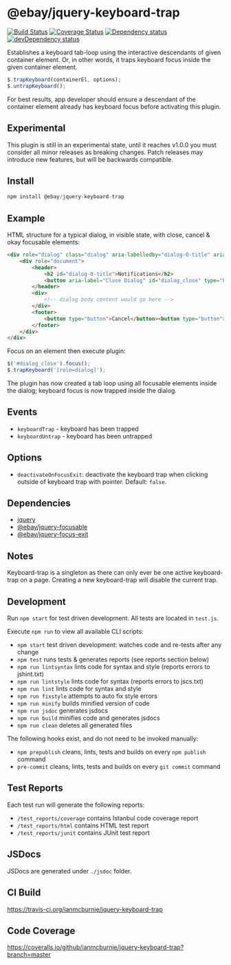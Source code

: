 # @ebay/jquery-keyboard-trap

<p>
    <a href="https://travis-ci.org/ianmcburnie/jquery-keyboard-trap"><img src="https://api.travis-ci.org/ianmcburnie/jquery-keyboard-trap.svg?branch=master" alt="Build Status" /></a>
    <a href='https://coveralls.io/github/ianmcburnie/jquery-keyboard-trap?branch=master'><img src='https://coveralls.io/repos/ianmcburnie/jquery-keyboard-trap/badge.svg?branch=master&service=github' alt='Coverage Status' /></a>
    <a href="https://david-dm.org/ianmcburnie/jquery-keyboard-trap"><img src="https://david-dm.org/ianmcburnie/jquery-keyboard-trap.svg" alt="Dependency status" /></a>
    <a href="https://david-dm.org/ianmcburnie/jquery-keyboard-trap#info=devDependencies"><img src="https://david-dm.org/ianmcburnie/jquery-keyboard-trap/dev-status.svg" alt="devDependency status" /></a>
</p>

Establishes a keyboard tab-loop using the interactive descendants of given container element. Or, in other words, it traps keyboard focus inside the given container element.

```js
$.trapKeyboard(containerEl, options);
$.untrapKeyboard();
```

For best results, app developer should ensure a descendant of the container element
already has keyboard focus before activating this plugin.

## Experimental

This plugin is still in an experimental state, until it reaches v1.0.0 you must
consider all minor releases as breaking changes. Patch releases may introduce
new features, but will be backwards compatible.

## Install

```js
npm install @ebay/jquery-keyboard-trap
```

## Example

HTML structure for a typical dialog, in visible state, with close, cancel & okay focusable elements:

```html
<div role="dialog" class="dialog" aria-labelledby="dialog-0-title" aria-hidden="false">
    <div role="document">
        <header>
            <h2 id="dialog-0-title">Notifications</h2>
            <button aria-label="Close Dialog" id="dialog_close" type="button"></button>
        </header>
        <div>
            <!-- dialog body content would go here -->            
        </div>
        <footer>
            <button type="button">Cancel</button><button type="button">Ok</button>
        </footer>
    </div>
</div>
```

Focus on an element then execute plugin:

```js
$('#dialog_close').focus();
$.trapKeyboard('[role=dialog]');
```

The plugin has now created a tab loop using all focusable elements inside the dialog; keyboard focus is now trapped inside the dialog.

## Events

* `keyboardTrap` - keyboard has been trapped
* `keyboardUntrap` - keyboard has been untrapped

## Options

* `deactivateOnFocusExit`: deactivate the keyboard trap when clicking outside of
keyboard trap with pointer. Default: `false`.

## Dependencies

* [jquery](https://jquery.com/)
* [@ebay/jquery-focusable](https://github.com/ianmcburnie/jquery-focusable)
* [@ebay/jquery-focus-exit](https://github.com/ianmcburnie/jquery-focus-exit)

## Notes

Keyboard-trap is a singleton as there can only ever be one active keyboard-trap
on a page. Creating a new keyboard-trap will disable the current trap.

## Development

Run `npm start` for test driven development. All tests are located in `test.js`.

Execute `npm run` to view all available CLI scripts:

* `npm start` test driven development: watches code and re-tests after any change
* `npm test` runs tests & generates reports (see reports section below)
* `npm run lintsyntax` lints code for syntax and style (reports errors to jshint.txt)
* `npm run lintstyle` lints code for syntax (reports errors to jscs.txt)
* `npm run lint` lints code for syntax and style
* `npm run fixstyle` attempts to auto fix style errors
* `npm run minify` builds minified version of code
* `npm run jsdoc` generates jsdocs
* `npm run build` minifies code and generates jsdocs
* `npm run clean` deletes all generated files

The following hooks exist, and do not need to be invoked manually:

* `npm prepublish` cleans, lints, tests and builds on every `npm publish` command
* `pre-commit` cleans, lints, tests and builds on every `git commit` command

## Test Reports

Each test run will generate the following reports:

* `/test_reports/coverage` contains Istanbul code coverage report
* `/test_reports/html` contains HTML test report
* `/test_reports/junit` contains JUnit test report

## JSDocs

JSDocs are generated under `./jsdoc` folder.

## CI Build

https://travis-ci.org/ianmcburnie/jquery-keyboard-trap

## Code Coverage

https://coveralls.io/github/ianmcburnie/jquery-keyboard-trap?branch=master
